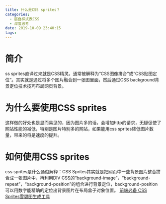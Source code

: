 ```yaml
---
title: 什么是CSS sprites？
categories:
  - 层叠样式表CSS
  - 深度思考
date: 2019-10-09 23:40:15
tags:
---
```

# 简介
ss sprites直译过来就是CSS精灵。通常被解释为“CSS图像拼合”或“CSS贴图定位”。其实就是通过将多个图片融合到一张图里面，然后通过CSS background背景定位技术技巧布局网页背景。

# 为什么要使用CSS sprites
这样做的好处也是显而易见的，因为图片多的话，会增加http的请求，无疑促使了网站性能的减低，特别是图片特别多的网站，如果能用css sprites降低图片数量，带来的将是速度的提升。 

# 如何使用CSS sprites
css sprites是什么通俗解释：CSS Sprites其实就是把网页中一些背景图片整合拼合成一张图片中，再利用DIV CSS的“background-image”，“background- repeat”，“background-position”的组合进行背景定位，background-position可以用数字能精确的定位出背景图片在布局盒子对象位置。
[前端必备 CSS Sprites雪碧图生成工具](https://www.jianshu.com/p/84d7aa090ba1)

